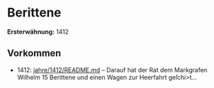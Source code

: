 # Berittene

**Ersterwähnung:** 1412

## Vorkommen
- 1412: [jahre/1412/README.md](../jahre/1412/README.md) – Darauf hat der Rat dem Markgrafen
Wilhelm 15 Berittene und einen Wagen zur Heerfahrt
geſchi>t...
